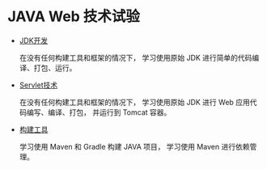 # JAVA Web 技术试验

- [JDK开发](JDKDemo/README.md)
  
  在没有任何构建工具和框架的情况下，
  学习使用原始 JDK 进行简单的代码编译、打包、运行。
- [Servlet技术](ServletDemo/README.md)
  
  在没有任何构建工具和框架的情况下，
  学习使用原始 JDK 进行 Web 应用代码编写、编译、打包，
  并运行到 Tomcat 容器。
- [构建工具](Building/README.md)

  学习使用 Maven 和 Gradle 构建 JAVA 项目，
  学习使用 Maven 进行依赖管理。
